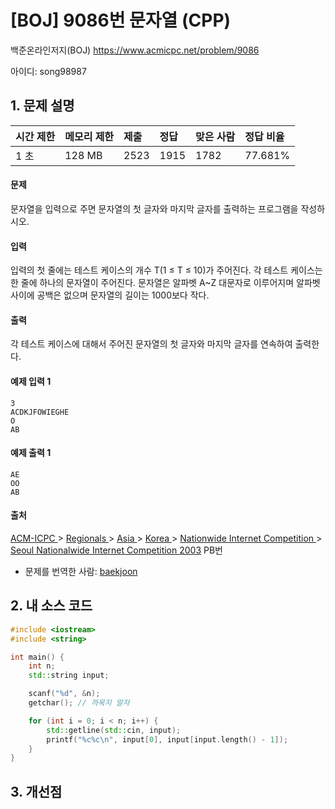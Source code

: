 # [BOJ] 9086번 문자열 (CPP)

백준온라인저지(BOJ) https://www.acmicpc.net/problem/9086

아이디: song98987



## 1. 문제 설명

| 시간 제한 | 메모리 제한 | 제출 | 정답 | 맞은 사람 | 정답 비율 |
| :-------- | :---------- | :--- | :--- | :-------- | :-------- |
| 1 초      | 128 MB      | 2523 | 1915 | 1782      | 77.681%   |

#### 문제

문자열을 입력으로 주면 문자열의 첫 글자와 마지막 글자를 출력하는 프로그램을 작성하시오.

#### 입력

입력의 첫 줄에는 테스트 케이스의 개수 T(1 ≤ T ≤ 10)가 주어진다. 각 테스트 케이스는 한 줄에 하나의 문자열이 주어진다. 문자열은 알파벳 A~Z 대문자로 이루어지며 알파벳 사이에 공백은 없으며 문자열의 길이는 1000보다 작다.

#### 출력

각 테스트 케이스에 대해서 주어진 문자열의 첫 글자와 마지막 글자를 연속하여 출력한다.



#### 예제 입력 1

```
3
ACDKJFOWIEGHE
O
AB
```

#### 예제 출력 1

```
AE
OO
AB
```



#### 출처

[ACM-ICPC ](https://www.acmicpc.net/category/1)> [Regionals ](https://www.acmicpc.net/category/7)> [Asia ](https://www.acmicpc.net/category/42)> [Korea ](https://www.acmicpc.net/category/211)> [Nationwide Internet Competition ](https://www.acmicpc.net/category/256)> [Seoul Nationalwide Internet Competition 2003](https://www.acmicpc.net/category/detail/1090) PB번

- 문제를 번역한 사람: [baekjoon](https://www.acmicpc.net/user/baekjoon)



## 2. 내 소스 코드

```C++
#include <iostream>
#include <string>

int main() {
	int n;
	std::string input;

	scanf("%d", &n);
	getchar(); // 까묵지 말자

	for (int i = 0; i < n; i++) {
		std::getline(std::cin, input);
		printf("%c%c\n", input[0], input[input.length() - 1]);
	}
}
```



## 3. 개선점

